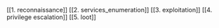  [[1. reconnaissance]]
 [[2. services_enumeration]]
 [[3. exploitation]]
 [[4. privilege escalation]]
 [[5. loot]]
